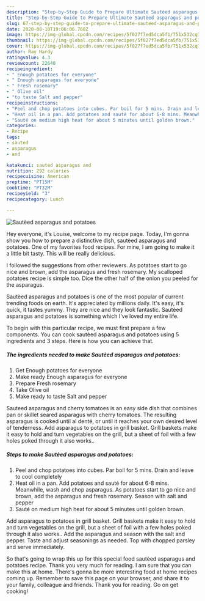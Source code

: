 ```yaml
---
description: "Step-by-Step Guide to Prepare Ultimate Sautèed asparagus and potatoes"
title: "Step-by-Step Guide to Prepare Ultimate Sautèed asparagus and potatoes"
slug: 67-step-by-step-guide-to-prepare-ultimate-sauteed-asparagus-and-potatoes
date: 2020-08-10T19:06:06.768Z
image: https://img-global.cpcdn.com/recipes/5f027f7ed5dca5fb/751x532cq70/sauteed-asparagus-and-potatoes-recipe-main-photo.jpg
thumbnail: https://img-global.cpcdn.com/recipes/5f027f7ed5dca5fb/751x532cq70/sauteed-asparagus-and-potatoes-recipe-main-photo.jpg
cover: https://img-global.cpcdn.com/recipes/5f027f7ed5dca5fb/751x532cq70/sauteed-asparagus-and-potatoes-recipe-main-photo.jpg
author: Ray Hardy
ratingvalue: 4.3
reviewcount: 22640
recipeingredient:
- " Enough potatoes for everyone"
- " Enough asparagus for everyone"
- " Fresh rosemary"
- " Olive oil"
- "to taste Salt and pepper"
recipeinstructions:
- "Peel and chop potatoes into cubes. Par boil for 5 mins. Drain and leave to cool completely"
- "Heat oil in a pan. Add potatoes and sauté for about 6-8 mins. Meanwhile, wash and chop asparagus. As potatoes start to go nice and brown, add the asparagus and fresh rosemary. Season with salt and pepper"
- "Sauté on medium high heat for about 5 minutes until golden brown."
categories:
- Recipe
tags:
- sauted
- asparagus
- and

katakunci: sauted asparagus and 
nutrition: 292 calories
recipecuisine: American
preptime: "PT15M"
cooktime: "PT32M"
recipeyield: "3"
recipecategory: Lunch

---
```



![Sautèed asparagus and potatoes](https://img-global.cpcdn.com/recipes/5f027f7ed5dca5fb/751x532cq70/sauteed-asparagus-and-potatoes-recipe-main-photo.jpg)

Hey everyone, it's Louise, welcome to my recipe page. Today, I'm gonna show you how to prepare a distinctive dish, sautèed asparagus and potatoes. One of my favorites food recipes. For mine, I am going to make it a little bit tasty. This will be really delicious.

I followed the suggestions from other reviewers. As potatoes start to go nice and brown, add the asparagus and fresh rosemary. My scalloped potatoes recipe is simple too. Dice the other half of the onion you peeled for the asparagus.

Sautèed asparagus and potatoes is one of the most popular of current trending foods on earth. It's appreciated by millions daily. It's easy, it's quick, it tastes yummy. They are nice and they look fantastic. Sautèed asparagus and potatoes is something which I've loved my entire life.


To begin with this particular recipe, we must first prepare a few components. You can cook sautèed asparagus and potatoes using 5 ingredients and 3 steps. Here is how you can achieve that.

<!--inarticleads1-->

##### The ingredients needed to make Sautèed asparagus and potatoes:

1. Get  Enough potatoes for everyone
1. Make ready  Enough asparagus for everyone
1. Prepare  Fresh rosemary
1. Take  Olive oil
1. Make ready to taste Salt and pepper


Sauteed asparagus and cherry tomatoes is an easy side dish that combines pan or skillet seared asparagus with cherry tomatoes. The resulting asparagus is cooked until al denté, or until it reaches your own desired level of tenderness. Add asparagus to potatoes in grill basket. Grill baskets make it easy to hold and turn vegetables on the grill, but a sheet of foil with a few holes poked through it also works.. 

<!--inarticleads2-->

##### Steps to make Sautèed asparagus and potatoes:

1. Peel and chop potatoes into cubes. Par boil for 5 mins. Drain and leave to cool completely
1. Heat oil in a pan. Add potatoes and sauté for about 6-8 mins. Meanwhile, wash and chop asparagus. As potatoes start to go nice and brown, add the asparagus and fresh rosemary. Season with salt and pepper
1. Sauté on medium high heat for about 5 minutes until golden brown.


Add asparagus to potatoes in grill basket. Grill baskets make it easy to hold and turn vegetables on the grill, but a sheet of foil with a few holes poked through it also works.. Add the asparagus and season with the salt and pepper. Taste and adjust seasonings as needed. Top with chopped parsley and serve immediately. 

So that's going to wrap this up for this special food sautèed asparagus and potatoes recipe. Thank you very much for reading. I am sure that you can make this at home. There's gonna be more interesting food at home recipes coming up. Remember to save this page on your browser, and share it to your family, colleague and friends. Thank you for reading. Go on get cooking!
